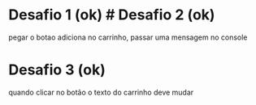# Desafio 1 (ok) # Desafio 2 (ok)
pegar o botao adiciona no carrinho, passar uma mensagem no console

# Desafio 3 (ok)
quando clicar no botão o texto do carrinho deve mudar